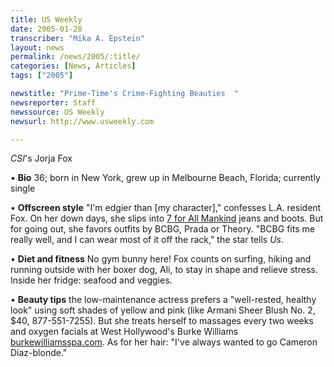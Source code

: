 ```yaml
---
title: US Weekly
date: 2005-01-28
transcriber: "Mika A. Epstein"
layout: news
permalink: /news/2005/:title/
categories: [News, Articles]
tags: ["2005"]

newstitle: "Prime-Time's Crime-Fighting Beauties  "
newsreporter: Staff
newssource: US Weekly
newsurl: http://www.usweekly.com

---
```

*CSI*'s Jorja Fox

&bull; **Bio** 36; born in New York, grew up in Melbourne Beach, Florida; currently single

&bull; **Offscreen style** "I'm edgier than [my character]," confesses L.A. resident Fox. On her down days, she slips into [7 for All Mankind](http://www.sevenjeansshop.com/) jeans and boots. But for going out, she favors outfits by BCBG, Prada or Theory. "BCBG fits me really well, and I can wear most of it off the rack," the star tells *Us*.

&bull; **Diet and fitness** No gym bunny here! Fox counts on surfing, hiking and running outside with her boxer dog, Ali, to stay in shape and relieve stress. Inside her fridge: seafood and veggies.

&bull; **Beauty tips** the low-maintenance actress prefers a "well-rested, healthy look" using soft shades of yellow and pink (like Armani Sheer Blush No. 2, $40, 877-551-7255). But she treats herself to massages every two weeks and oxygen facials at West Hollywood's Burke Williams [burkewilliamsspa.com](http://www.burkewilliamsspa.com). As for her hair: "I've always wanted to go Cameron Diaz-blonde."
